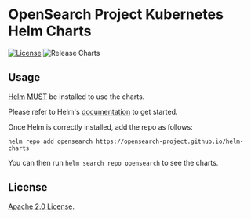 # OpenSearch Project Kubernetes Helm Charts

[![License](https://img.shields.io/badge/License-Apache%202.0-blue.svg)](https://opensource.org/licenses/Apache-2.0) ![Release Charts](https://github.com/opensearch-project/helm-charts/workflows/Release%20Charts/badge.svg?branch=main)

## Usage

[Helm](https://helm.sh) [MUST](https://datatracker.ietf.org/doc/html/rfc2119) be
installed to use the charts. 

Please refer to Helm's [documentation](https://helm.sh/docs/) to get started.

Once Helm is correctly installed, add the repo as follows:

```console
helm repo add opensearch https://opensearch-project.github.io/helm-charts
```

You can then run `helm search repo opensearch` to see the charts.

## License

<!-- Keep full URL links to repo files because this README syncs from main to gh-pages.  -->
[Apache 2.0 License](https://github.com/opensearch-project/helm-charts/blob/main/LICENSE.txt).
